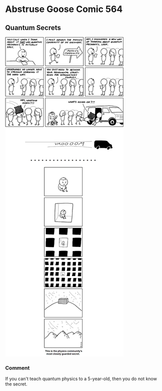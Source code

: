 # Abstruse Goose Comic 564
## Quantum Secrets

![image](comics/not_even_the_CIA_knows_about_this_secret_prison.png)
### Comment
If you can't teach quantum physics to a 5-year-old, then you do not know the secret.
